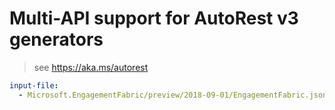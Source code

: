 # Multi-API support for AutoRest v3 generators

> see https://aka.ms/autorest

``` yaml $(enable-multi-api)
input-file:
  - Microsoft.EngagementFabric/preview/2018-09-01/EngagementFabric.json
```
